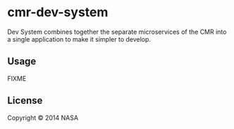 # cmr-dev-system

Dev System combines together the separate microservices of the CMR into a single application to make it simpler to develop.

## Usage

FIXME

## License

Copyright © 2014 NASA

